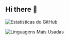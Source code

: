 ## Hi there 👋

![Estatísticas do GitHub](https://github-readme-stats.vercel.app/api?username=SmokePTHD&show_icons=true&theme=apprentice)

![Linguagens Mais Usadas](https://github-readme-stats.vercel.app/api/top-langs/?username=SmokePTHD&layout=compact&theme=apprentice)
